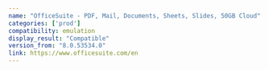 ```yaml
---
name: "OfficeSuite - PDF, Mail, Documents, Sheets, Slides, 50GB Cloud"
categories: ['prod']
compatibility: emulation
display_result: "Compatible"
version_from: "8.0.53534.0"
link: https://www.officesuite.com/en
---
```


